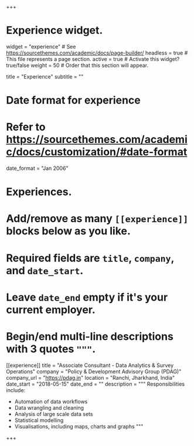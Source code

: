 +++
# Experience widget.
widget = "experience"  # See https://sourcethemes.com/academic/docs/page-builder/
headless = true  # This file represents a page section.
active = true  # Activate this widget? true/false
weight = 50  # Order that this section will appear.

title = "Experience"
subtitle = ""

# Date format for experience
#   Refer to https://sourcethemes.com/academic/docs/customization/#date-format
date_format = "Jan 2006"

# Experiences.
#   Add/remove as many `[[experience]]` blocks below as you like.
#   Required fields are `title`, `company`, and `date_start`.
#   Leave `date_end` empty if it's your current employer.
#   Begin/end multi-line descriptions with 3 quotes `"""`.
[[experience]]
  title = "Associate Consultant - Data Analytics & Survey Operations"
  company = "Policy & Development Advisory Group (PDAG)"
  company_url = "https://pdag.in"
  location = "Ranchi, Jharkhand, India"
  date_start = "2018-05-15"
  date_end = ""
  description = """
  Responsibilities include:
  
  * Automation of data workflows
  * Data wrangling and cleaning
  * Analysis of large scale data sets
  * Statistical modelling
  * Visualisations, including maps, charts and graphs
  """

+++
